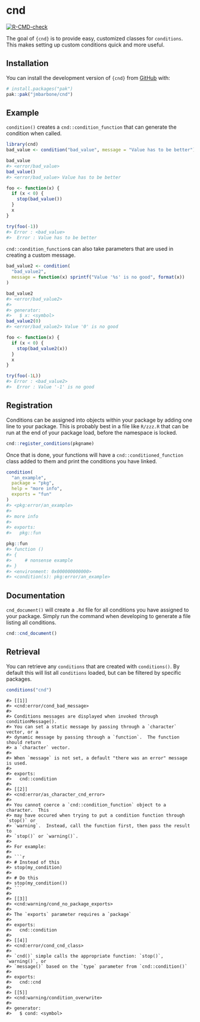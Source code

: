 
<!-- README.md is generated from README.Rmd. Please edit that file -->

# cnd

<!-- badges: start -->

[![R-CMD-check](https://github.com/jmbarbone/cnd/actions/workflows/R-CMD-check.yaml/badge.svg)](https://github.com/jmbarbone/cnd/actions/workflows/R-CMD-check.yaml)
<!-- badges: end -->

The goal of `{cnd}` is to provide easy, customized classes for
`conditions`. This makes setting up custom conditions quick and more
useful.

## Installation

You can install the development version of `{cnd}` from
[GitHub](https://github.com/) with:

``` r
# install.packages("pak")
pak::pak("jmbarbone/cnd")
```

## Example

`condition()` creates a `cnd::condition_function` that can generate the
condition when called.

``` r
library(cnd)
bad_value <- condition("bad_value", message = "Value has to be better")

bad_value
#> <error/bad_value>
bad_value()
#> <error/bad_value> Value has to be better

foo <- function(x) {
  if (x < 0) {
    stop(bad_value())
  }
  x
}

try(foo(-1))
#> Error : <bad_value>
#>  Error : Value has to be better
```

`cnd::condition_function`s can also take parameters that are used in
creating a custom message.

``` r
bad_value2 <- condition(
  "bad_value2",
  message = function(x) sprintf("Value '%s' is no good", format(x))
)

bad_value2
#> <error/bad_value2>
#> 
#> generator:
#>   $ x: <symbol>
bad_value2(0)
#> <error/bad_value2> Value '0' is no good

foo <- function(x) {
  if (x < 0) {
    stop(bad_value2(x))
  }
  x
}

try(foo(-1L))
#> Error : <bad_value2>
#>  Error : Value '-1' is no good
```

## Registration

Conditions can be assigned into objects within your package by adding
one line to your package. This is probably best in a file like `R/zzz.R`
that can be run at the end of your package load, before the namespace is
locked.

``` r
cnd::register_conditions(pkgname)
```

Once that is done, your functions will have a
`cnd::conditioned_function` class added to them and print the conditions
you have linked.

``` r
condition(
  "an_example",
  package = "pkg",
  help = "more info",
  exports = "fun"
)
#> <pkg:error/an_example>
#> 
#> more info
#> 
#> exports:
#>   pkg::fun
```

``` r
pkg::fun
#> function () 
#> {
#>     # nonsense example
#> }
#> <environment: 0x000000000000>
#> <condition(s): pkg:error/an_example>
```

## Documentation

`cnd_document()` will create a `.Rd` file for all conditions you have
assigned to your package. Simply run the command when developing to
generate a file listing all conditions.

``` r
cnd::cnd_document()
```

## Retrieval

You can retrieve any `conditions` that are created with `conditions()`.
By default this will list all `conditions` loaded, but can be filtered
by specific packages.

``` r
conditions("cnd")
```

    #> [[1]]
    #> <cnd:error/cond_bad_message>
    #> 
    #> Conditions messages are displayed when invoked through conditionMessage().
    #> You can set a static message by passing through a `character` vector, or a
    #> dynamic message by passing through a `function`.  The function should return
    #> a `character` vector.
    #> 
    #> When `message` is not set, a default "there was an error" message is used.
    #> 
    #> exports:
    #>   cnd::condition
    #> 
    #> [[2]]
    #> <cnd:error/as_character_cnd_error>
    #> 
    #> You cannot coerce a `cnd::condition_function` object to a character.  This
    #> may have occured when trying to put a condition function through `stop()` or
    #> `warning`.  Instead, call the function first, then pass the result to
    #> `stop()` or `warning()`.
    #> 
    #> For example:
    #> 
    #> ```r
    #> # Instead of this
    #> stop(my_condition)
    #> 
    #> # Do this
    #> stop(my_condition())
    #> ```
    #> 
    #> [[3]]
    #> <cnd:warning/cond_no_package_exports>
    #> 
    #> The `exports` parameter requires a `package`
    #> 
    #> exports:
    #>   cnd::condition
    #> 
    #> [[4]]
    #> <cnd:error/cond_cnd_class>
    #> 
    #> `cnd()` simple calls the appropriate function: `stop()`, `warning()`, or
    #> `message()` based on the `type` parameter from `cnd::condition()`
    #> 
    #> exports:
    #>   cnd::cnd
    #> 
    #> [[5]]
    #> <cnd:warning/condition_overwrite>
    #> 
    #> generator:
    #>   $ cond: <symbol>
